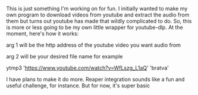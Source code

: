 This is just something I'm working on for fun. I initially wanted to make my own program to download videos from youtube and extract the audio from them
but turns out youtube has made that wildly complicated to do. So, this is more or less going to be my own little wrapper for youtube-dlp. At the moment, here's how it works:

arg 1 will be the http address of the youtube video you want audio from

arg 2 will be your desired file name
for example 

ytmp3 'https://www.youtube.com/watch?v=WfLszg_L1aQ' 'bratva'

I have plans to make it do more. Reaper integration sounds like a fun and useful challenge, for instance. But for now, it's super basic
